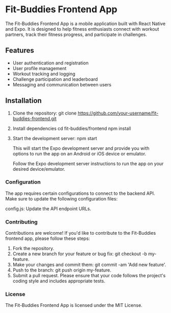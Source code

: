 # Fit-Buddies Frontend App

The Fit-Buddies Frontend App is a mobile application built with React Native and Expo. It is designed to help fitness enthusiasts connect with workout partners, track their fitness progress, and participate in challenges.

## Features

- User authentication and registration
- User profile management
- Workout tracking and logging
- Challenge participation and leaderboard
- Messaging and communication between users

## Installation

1. Clone the repository:
    git clone https://github.com/your-username/fit-buddies-frontend.git

2. Install dependencies
    cd fit-buddies/frontend
    npm install

3. Start the development server:
    npm start

    This will start the Expo development server and provide you with options to run the app on an Android or iOS device or emulator.

    Follow the Expo development server instructions to run the app on your desired device/emulator.

### Configuration

The app requires certain configurations to connect to the backend API. Make sure to update the following configuration files:

config.js: Update the API endpoint URLs.


### Contributing

Contributions are welcome! If you'd like to contribute to the Fit-Buddies frontend app, please follow these steps:

1. Fork the repository.
2. Create a new branch for your feature or bug fix: git checkout -b my-feature.
3. Make your changes and commit them: git commit -am 'Add new feature'.
4. Push to the branch: git push origin my-feature.
5. Submit a pull request.
Please ensure that your code follows the project's coding style and includes appropriate tests.

### License
The Fit-Buddies Frontend App is licensed under the MIT License.